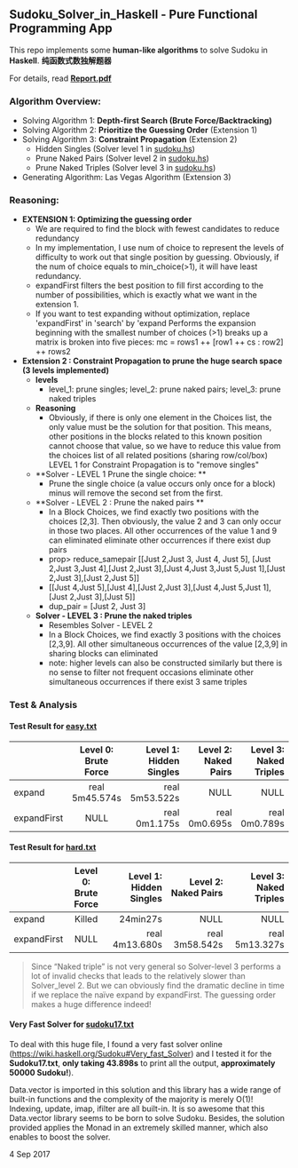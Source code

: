 ## Sudoku_Solver_in_Haskell - Pure Functional Programming App
This repo implements some **human-like algorithms** to solve Sudoku in **Haskell**. **纯函数式数独解题器**

For details, read **[Report.pdf](https://github.com/ShiqinHuo/Sudoku_Solver_in_Haskell/blob/master/Report.pdf)**
### **Algorithm Overview:**
  * Solving Algorithm 1: **Depth-first Search (Brute Force/Backtracking)**
  * Solving Algorithm 2: **Prioritize the Guessing Order** (Extension 1)
  * Solving Algorithm 3: **Constraint Propagation** (Extension 2) 
    * Hidden Singles (Solver level 1 in [sudoku.hs](https://github.com/ShiqinHuo/Sudoku_Solver_in_Haskell/blob/master/Sudoku.hs))   
    * Prune Naked Pairs (Solver level 2 in [sudoku.hs](https://github.com/ShiqinHuo/Sudoku_Solver_in_Haskell/blob/master/Sudoku.hs)) 
    * Prune Naked Triples (Solver level 3 in [sudoku.hs](https://github.com/ShiqinHuo/Sudoku_Solver_in_Haskell/blob/master/Sudoku.hs))
  * Generating Algorithm: Las Vegas Algorithm (Extension 3)
### **Reasoning:**
* **EXTENSION 1: Optimizing the guessing order**
  * We are required to find the block with fewest candidates to reduce redundancy
  * In my implementation, I use num of choice to represent the levels of difficulty to work out
    that single position by guessing. Obviously, if the num of choice equals to min_choice(>1), it will have least redundancy.
  * expandFirst filters the best position to fill first according to the number of possibilities, which is exactly what we want in the extension 1.
  * If you want to test expanding without optimization, replace 'expandFirst' in 'search' by 'expand Performs the expansion beginning with the smallest number of choices (>1) breaks up a matrix is broken into five pieces: mc = rows1 ++ [row1 ++ cs : row2] ++ rows2
* **Extension 2 : Constraint Propagation to prune the huge search space (3 levels implemented)**
  * **levels**
    * level_1: prune singles; level_2: prune naked pairs; level_3: prune naked triples
  * **Reasoning**
    * Obviously, if there is only one element in the Choices list, the only value must be the solution for that position. This means, other positions in the blocks related to this known position cannot choose that value, so we have to reduce this value from the choices list of all related positions (sharing row/col/box) LEVEL 1 for Constraint Propagation is to "remove singles"
  * **Solver - LEVEL 1 Prune the single choice: **
    * Prune the single choice (a value occurs only once for a block) minus will remove the second set from the first.
  * **Solver - LEVEL 2 : Prune the naked pairs  **
    * In a Block Choices, we find exactly two positions with the choices [2,3]. Then obviously, the value 2 and 3 can only occur in those two places. All other occurrences of the value 1 and 9 can eliminated eliminate other occurrences if there exist dup pairs
    * prop> reduce_samepair [[Just 2,Just 3, Just 4, Just 5], [Just 2,Just 3,Just 4],[Just 2,Just 3],[Just 4,Just 3,Just 5,Just 1],[Just 2,Just 3],[Just 2,Just 5]]
    * [[Just 4,Just 5],[Just 4],[Just 2,Just 3],[Just 4,Just 5,Just 1],[Just 2,Just 3],[Just 5]]
    * dup_pair = [Just 2, Just 3]
  * **Solver - LEVEL 3 : Prune the naked triples**
    * Resembles Solver - LEVEL 2
    * In a Block Choices, we find exactly 3 positions with the choices [2,3,9]. All other simultaneous occurrences of the value [2,3,9] in sharing blocks can eliminated
    * note: higher levels can also be constructed similarly but there is no sense to filter not frequent occasions eliminate other simultaneous occurrences if there exist 3 same triples

### **Test & Analysis**

#### Test Result for [easy.txt](https://github.com/ShiqinHuo/Sudoku_Solver/blob/master/examples/easy.txt)
|  | Level 0: Brute Force         |Level 1: Hidden Singles  |Level 2: Naked Pairs |Level 3: Naked Triples|
| ------------- |:-------------:| -----:|-----:|-----:|
| expand |real 5m45.574s |real 5m53.522s|  NULL |NULL|
| expandFirst    | NULL |real 0m1.175s  |real 0m0.695s |real 0m0.789s|

#### Test Result for [hard.txt](https://github.com/ShiqinHuo/Sudoku_Solver/blob/master/examples/hard.txt)
|  | Level 0: Brute Force         |Level 1: Hidden Singles  |Level 2: Naked Pairs |Level 3: Naked Triples|
| ------------- |:-------------:| -----:|-----:|-----:|
| expand |Killed |24min27s|  NULL |NULL|
| expandFirst    | NULL |real 4m13.680s |real 3m58.542s |real 5m13.327s|

> Since “Naked triple” is not very general so Solver-level 3 performs a lot of invalid checks that leads to the relatively slower than Solver_level 2.
But we can obviously find the dramatic decline in time if we replace the naïve expand by expandFirst. The guessing order      makes a huge difference indeed!
> 

#### Very Fast Solver for [sudoku17.txt](https://github.com/ShiqinHuo/Sudoku_Solver/blob/master/examples/sudoku17.txt)
To deal with this huge file, I found a very fast solver online (https://wiki.haskell.org/Sudoku#Very_fast_Solver) and I tested it for the **Sudoku17.txt**, **only taking 43.898s** to print all the output, **approximately 50000 Sudoku!**). 

Data.vector is imported in this solution and this library has a wide range of built-in functions and the complexity of the majority is merely O(1)! Indexing, update, imap, ifilter are all built-in. It is so awesome that this Data.vector library seems to be born to solve Sudoku. Besides, the solution provided applies the Monad in an extremely skilled manner, which also enables to boost the solver.


4 Sep 2017
